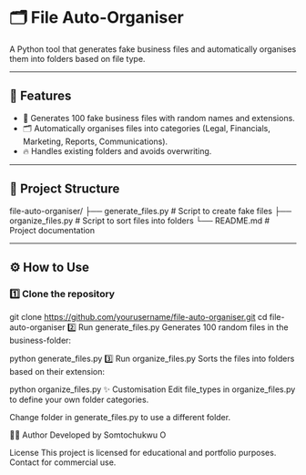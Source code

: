 # 🗂️ File Auto-Organiser

A Python tool that generates fake business files and automatically organises them into folders based on file type.

---

## 🚀 Features
- 📄 Generates 100 fake business files with random names and extensions.
- 🗂 Automatically organises files into categories (Legal, Financials, Marketing, Reports, Communications).
- 🔥 Handles existing folders and avoids overwriting.

---

## 📂 Project Structure
file-auto-organiser/
├── generate_files.py # Script to create fake files
├── organize_files.py # Script to sort files into folders
└── README.md # Project documentation


---

## ⚙️ How to Use

### 1️⃣ Clone the repository
git clone https://github.com/yourusername/file-auto-organiser.git
cd file-auto-organiser
2️⃣ Run generate_files.py
Generates 100 random files in the business-folder:


python generate_files.py
3️⃣ Run organize_files.py
Sorts the files into folders based on their extension:


python organize_files.py
✨ Customisation
Edit file_types in organize_files.py to define your own folder categories.

Change folder in generate_files.py to use a different folder.

👨‍💻 Author
Developed by Somtochukwu O

License
This project is licensed for educational and portfolio purposes. Contact for commercial use.
